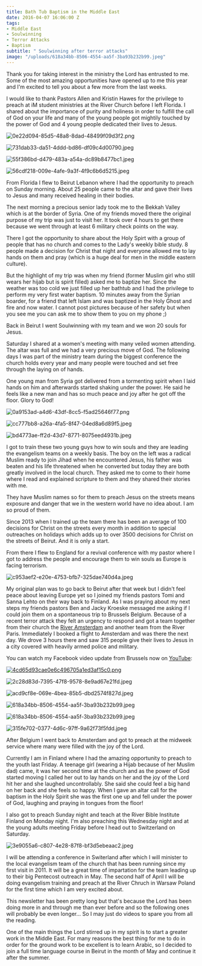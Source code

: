 ```yaml
---
title: Bath Tub Baptism in the Middle East
date: 2016-04-07 16:06:00 Z
tags:
- Middle East
- Soulwinning
- Terror Attacks
- Baptism
subtitle: " Soulwinning after terror attacks"
image: "/uploads/618a34bb-8506-4554-aa5f-3ba93b232b99.jpeg"
---
```


Thank you for taking interest in the ministry the Lord has entrusted to me. Some of the most amazing opportunities have opened up to me this year and I'm excited to tell you about a few more from the last weeks.

I would like to thank Pastors Allen and Kristin Hawes for the privilege to preach at iM student ministries at the River Church before I left Florida. I shared about the importance of purity and holiness in order to fulfill the call of God on your life and many of the young people got mightily touched by the power of God and 4 young people dedicated their lives to Jesus.

![0e22d094-85d5-48a8-8dad-48499f09d3f2.png](/uploads/0e22d094-85d5-48a8-8dad-48499f09d3f2.png)

![731dab33-da51-4ddd-bd86-df09c4d00790.jpeg](/uploads/731dab33-da51-4ddd-bd86-df09c4d00790.jpeg)

![55f386bd-d479-483a-a54a-dc89b8477bc1.jpeg](/uploads/55f386bd-d479-483a-a54a-dc89b8477bc1.jpeg)

![56cdf218-009e-4afe-9a3f-4f9c6b6d5215.jpeg](/uploads/56cdf218-009e-4afe-9a3f-4f9c6b6d5215.jpeg)

From Florida I flew to Beirut Lebanon where I had the opportunity to preach on Sunday morning. About 25 people came to the altar and gave their lives to Jesus and many received healing in their bodies.

The next morning a precious senior lady took me to the Bekkah Valley which is at the border of Syria. One of my friends moved there the original purpose of my trip was just to visit her. It took over 4 hours to get there because we went through at least 6 military check points on the way. 

There I got the opportunity to share about the Holy Spirt with a group of people that has no church and comes to the Lady's weekly bible study. 8 people made a decision for Christ that night and everyone allowed me to lay hands on them and pray (which is a huge deal for men in the middle eastern culture).

But the highlight of my trip was when my friend (former Muslim girl who still wears her hijab but is spirit filled) asked me to baptize her. Since the weather was too cold we just filled up her bathtub and I had the privilege to perform my very first water baptism. 10 minutes away from the Syrian boarder, for a friend that left Islam and was baptized in the Holy Ghost and fire and now water. I cannot post pictures because of her safety but when you see me you can ask me to show them to you on my phone ;)

Back in Beirut I went Soulwinning with my team and we won 20 souls for Jesus.

Saturday I shared at a women's meeting with many veiled women attending. The altar was full and we had a very precious move of God.
The following days I was part of the ministry team during the biggest conference the church holds every year and many people were touched and set free through the laying on of hands.

One young man from Syria got delivered from a tormenting spirit when I laid hands on him and afterwards started shaking under the power. He said he feels like a new man and has so much peace and joy after he got off the floor. Glory to God!

![0a9153ad-a4d6-43df-8cc5-f5ad25646f77.png](/uploads/0a9153ad-a4d6-43df-8cc5-f5ad25646f77.png)

![cc777bb8-a26a-4fa5-8f47-04ed8a6d89f5.jpeg](/uploads/cc777bb8-a26a-4fa5-8f47-04ed8a6d89f5.jpeg)

![bd4773ae-ff2d-43d7-8771-8075eed4931b.jpeg](/uploads/bd4773ae-ff2d-43d7-8771-8075eed4931b.jpeg)

I got to train these two young guys how to win souls and they are leading the evangelism teams on a weekly basis. The boy on the left was a radical Muslim ready to join Jihad when he encountered Jesus, his father was beaten and his life threatened when he converted but today they are both greatly involved in the local church. They asked me to come to their home where I read and explained scripture to them and they shared their stories with me.

They have Muslim names so for them to preach Jesus on the streets means exposure and danger that we in the western world have no idea about. I am so proud of them.

Since 2013 when I trained up the team there has been an average of 100 decisions for Christ on the streets every month in addition to special outreaches on holidays which adds up to over  3500 decisions for Christ on the streets of Beirut. And it is only a start.

From there I flew to England for a revival conference with my pastor where I got to address the people and encourage them to win souls as Europe is facing terrorism.

![c953aef2-e20e-4753-bfb7-325dae740d4a.jpeg](/uploads/c953aef2-e20e-4753-bfb7-325dae740d4a.jpeg)

My original plan was to go back to Beirut after that week but I didn't feel peace about leaving Europe yet so I joined my friends pastors Tomi and Sanna Lehto on their way back to Finland. As I was praying about my next steps my friends pastors Ben and Jacky Kroeske messaged me asking if I could join them on a spontaneous trip to Brussels Belgium. Because of a recent terror attack they felt an urgency to respond and got a team together from their church the [River Amsterdam](http://riveramsterdam.com/) and another team from the River Paris. Immediately I booked a flight to Amsterdam and was there the next day. We drove 3 hours there and saw 315 people give their lives to Jesus in a city covered with heavily armed police and military. 

You can watch my Facebook video update from Brussels now on [YouTube](http://youtu.be/Mgf-ySyA56U):

[![4cd65d93cae0e6c496705a1ed3af15c0.png](/uploads/4cd65d93cae0e6c496705a1ed3af15c0.png)](http://youtu.be/Mgf-ySyA56U)

![2c28d83d-7395-47f8-9578-8e9ad67e21fd.jpeg](/uploads/2c28d83d-7395-47f8-9578-8e9ad67e21fd.jpeg)

![acd9cf8e-069e-4bea-85b5-dbd2574f827d.jpeg](/uploads/acd9cf8e-069e-4bea-85b5-dbd2574f827d.jpeg)

![618a34bb-8506-4554-aa5f-3ba93b232b99.jpeg](/uploads/618a34bb-8506-4554-aa5f-3ba93b232b99.jpeg)

![618a34bb-8506-4554-aa5f-3ba93b232b99.jpeg](/uploads/618a34bb-8506-4554-aa5f-3ba93b232b99.jpeg)

![315fe702-0377-4d6c-97ff-9a62f73f5fdd.jpeg](/uploads/315fe702-0377-4d6c-97ff-9a62f73f5fdd.jpeg)


After Belgium I went back to Amsterdam and got to preach at the midweek service where many were filled with the joy of the Lord.

Currently I am in Finland where I had the amazing opportunity to preach to the youth last Friday. A teenage girl (wearing a Hijab because of her Muslim dad) came, it was her second time at the church and as the power of God started moving I called her out to lay hands on her and the joy of the Lord hit her and she laughed uncontrollably. She said she could feel a big hand on her back and she feels so happy. When I gave an altar call for the baptism in the Holy Spirit she was the first one up and fell under the power of God, laughing and praying in tongues from the floor! 

I also got to preach Sunday night and teach at the River Bible Institute Finland on Monday night. I'm also preaching this Wednesday night and at the young adults meeting Friday before I head out to Switzerland on Saturday.

![3e9055a6-c807-4e28-87f8-bf3d5ebeaac2.jpeg](/uploads/3e9055a6-c807-4e28-87f8-bf3d5ebeaac2.jpeg)

I will be attending a conference in Switerland after which I will minister to the local evangelism team of the church that has been running since my first visit in 2011. It will be a great time of impartation for the team leading up to their big Pentecost outreach in May. The second half of April I will be doing evangelism training and preach at the River Chruch in Warsaw Poland for the first time which I am very excited about.

This newsletter has been pretty long but that's because the Lord has been doing more in and through me than ever before and so the following ones will probably be even longer... So I may just do videos to spare you from all the reading. 

One of the main things the Lord stirred up in my spirit is to start a greater work in the Middle East. For many reasons the best thing for me to do in order for the ground work to be excellent is to learn Arabic, so I decided to join a full time language course in Beirut in the month of May and continue it after the summer. 

